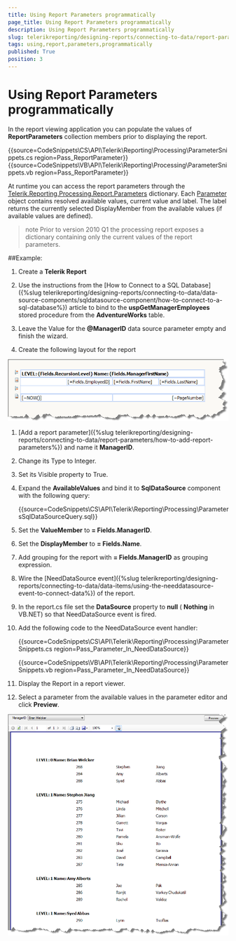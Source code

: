 ```yaml
---
title: Using Report Parameters programmatically
page_title: Using Report Parameters programmatically 
description: Using Report Parameters programmatically
slug: telerikreporting/designing-reports/connecting-to-data/report-parameters/using-report-parameters-programmatically
tags: using,report,parameters,programmatically
published: True
position: 3
---
```


# Using Report Parameters programmatically

In the report viewing application you can populate the values of __ReportParameters__  collection members prior to displaying the report.

{{source=CodeSnippets\CS\API\Telerik\Reporting\Processing\ParameterSnippets.cs region=Pass_ReportParameter}}
{{source=CodeSnippets\VB\API\Telerik\Reporting\Processing\ParameterSnippets.vb region=Pass_ReportParameter}}

At runtime you can access the report parameters through the [Telerik.Reporting.Processing.Report.Parameters](/reporting/api/Telerik.Reporting.Processing.Report#Telerik_Reporting_Processing_Report_Parameters) dictionary. Each [Parameter](/reporting/api/Telerik.Reporting.Processing.Parameter) object contains resolved available values, current value and label. The label returns the currently selected DisplayMember from the available values (if available values are defined).

>note Prior to version 2010 Q1 the processing report exposes a dictionary containing only the current values of the report parameters. 

##Example:

1. Create a __Telerik Report__ 

1. Use the instructions from the [How to Connect to a SQL Database]({%slug telerikreporting/designing-reports/connecting-to-data/data-source-components/sqldatasource-component/how-to-connect-to-a-sql-database%}) article to bind to the __uspGetManagerEmployees__ stored procedure from the __AdventureWorks__ table.

1. Leave the Value for the __@ManagerID__ data source parameter empty and finish the wizard.

1. Create the following layout for the report 

  ![](images/DesignParameters008.png)

1. [Add a report parameter]({%slug telerikreporting/designing-reports/connecting-to-data/report-parameters/how-to-add-report-parameters%}) and name it __ManagerID__.

1. Change its Type to Integer.

1. Set its Visible property to True.

1. Expand the __AvailableValues__ and bind it to __SqlDataSource__ component with the following query:

	{{source=CodeSnippets\CS\API\Telerik\Reporting\Processing\ParametersSqlDataSourceQuery.sql}}

1. Set the __ValueMember__  to __= Fields.ManagerID__.

1. Set the __DisplayMember__  to __= Fields.Name__.

1. Add grouping for the report with __= Fields.ManagerID__  as grouping expression.

1. Wire the [NeedDataSource event]({%slug telerikreporting/designing-reports/connecting-to-data/data-items/using-the-needdatasource-event-to-connect-data%}) of the report.

1. In the report.cs file set the __DataSource__  property to __null__  ( __Nothing__  in VB.NET) so that NeedDataSource event is fired.

1. Add the following code to the NeedDataSource event handler:

	{{source=CodeSnippets\CS\API\Telerik\Reporting\Processing\ParameterSnippets.cs region=Pass_Parameter_In_NeedDataSource}}

	{{source=CodeSnippets\VB\API\Telerik\Reporting\Processing\ParameterSnippets.vb region=Pass_Parameter_In_NeedDataSource}}

1. Display the Report in a report viewer.

1. Select a parameter from the available values in the parameter editor and click __Preview__. 

  ![](images/DesignParameters009.png)
